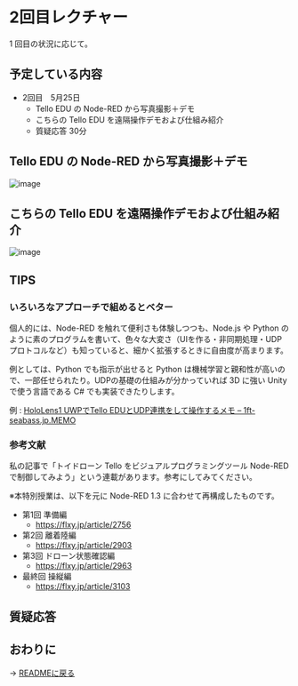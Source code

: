 # 2回目レクチャー

1 回目の状況に応じて。

## 予定している内容

* 2回目　5月25日
  * Tello EDU の Node-RED から写真撮影＋デモ
  * こちらの Tello EDU を遠隔操作デモおよび仕組み紹介
  * 質疑応答 30分

## Tello EDU の Node-RED から写真撮影＋デモ

![image](https://i.gyazo.com/d31d35ec10e55979564d7575363c5a7c.png)

## こちらの Tello EDU を遠隔操作デモおよび仕組み紹介

![image](https://i.gyazo.com/d31d35ec10e55979564d7575363c5a7c.png)

## TIPS

### いろいろなアプローチで組めるとベター

個人的には、Node-RED を触れて便利さも体験しつつも、Node.js や Python のように素のプログラムを書いて、色々な大変さ（UIを作る・非同期処理・UDPプロトコルなど）も知っていると、細かく拡張するときに自由度が高まります。

例としては、Python でも指示が出せると Python は機械学習と親和性が高いので、一部任せられたり。UDPの基礎の仕組みが分かっていれば 3D に強い Unity で使う言語である C# でも実装できたりします。

例 : [HoloLens1 UWPでTello EDUとUDP連携をして操作するメモ – 1ft\-seabass\.jp\.MEMO](https://www.1ft-seabass.jp/memo/2019/05/04/hololens1-meets-tello-edu/)

### 参考文献

私の記事で「トイドローン Tello をビジュアルプログラミングツール Node-REDで制御してみよう」という連載があります。参考にしてみてください。

※本特別授業は、以下を元に Node-RED 1.3 に合わせて再構成したものです。

* 第1回 準備編
  * https://flxy.jp/article/2756
* 第2回 離着陸編
  * https://flxy.jp/article/2903
* 第3回 ドローン状態確認編
  * https://flxy.jp/article/2963
* 最終回 操縦編
  * https://flxy.jp/article/3103

## 質疑応答

## おわりに

→ [READMEに戻る](./README.md)